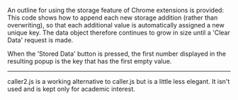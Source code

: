 An outline for using the storage feature of Chrome extensions is provided:  
This code shows how to append each new storage addition (rather than overwriting), so that each 
additional value is automatically assigned a new unique key.  The data object therefore continues to grow in size until a 'Clear Data' request is made.  

When the 'Stored Data' button is pressed, the first number displayed in the resulting popup is the key that has the first empty value.

------------------

caller2.js is a working alternative to caller.js but is a little less elegant.  It isn't used and is kept only for academic interest.
